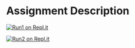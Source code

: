 # Assignment Description

[![Run1 on Repl.it](https://repl.it/badge/github/athenian-ct-projects/replit-test)](https://repl.it/github/athenian-ct-projects/replit-test)

[![Run2 on Repl.it](https://repl.it/badge/github/athenian-ct-projects/Law-and-Order-Day)](https://repl.it/github/athenian-ct-projects/Law-and-Order-Day)
